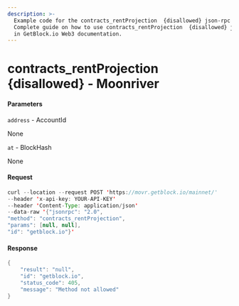 ```yaml
---
description: >-
  Example code for the contracts_rentProjection  {disallowed} json-rpc method.
  Сomplete guide on how to use contracts_rentProjection  {disallowed} json-rpc
  in GetBlock.io Web3 documentation.
---
```


# contracts\_rentProjection {disallowed} - Moonriver

#### Parameters

`address` - AccountId

None

`at` - BlockHash

None

#### Request

```java
curl --location --request POST 'https://movr.getblock.io/mainnet/' 
--header 'x-api-key: YOUR-API-KEY' 
--header 'Content-Type: application/json' 
--data-raw '{"jsonrpc": "2.0",
"method": "contracts_rentProjection",
"params": [null, null],
"id": "getblock.io"}'
```

#### Response

```java
{
    "result": "null",
    "id": "getblock.io",
    "status_code": 405,
    "message": "Method not allowed"
}
```
